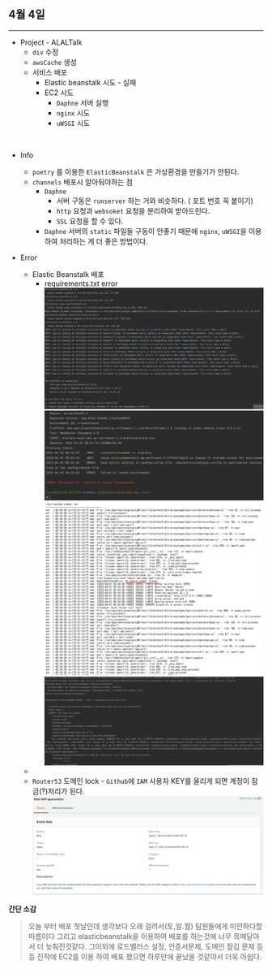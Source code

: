 
## 4월 4일

***

* Project - ALALTalk
  * `div` 수정
  * `awsCache` 생성
  * 서비스 배포
    * Elastic beanstalk 시도 - 실패
    * EC2 시도
      * `Daphne` 서버 실행
      * `nginx` 시도
      * `uWSGI` 시도

<br>    

* Info
  * `poetry` 를 이용한 `ElasticBeanstalk` 은 가상환경을 만들기가 안된다.
  * `channels` 배포시 알아둬야하는 점
    * `Daphne` 
      * 서버 구동은 `runserver` 하는 거와 비슷하다. ( 포트 번호 꼭 붙이기)
      * `http` 요청과 `websoket` 요청을 분리하여 받아드린다. 
      * `SSL` 요청을 할 수 있다. 
    * `Daphne` 서버의 `static` 파일들 구동이 안좋기 때문에 `nginx`, `uWSGI`을 이용하여 처리하는 게 더 좋은 방법이다.
    
* Error
  * Elastic Beanstalk 배포  
    * requirements.txt error 
    ![](elasticbeanstalk_requirements_awsebcli_version_confilct.PNG)
    ![](fail_to_launch_enviroment.PNG)
    ![](no_module_django.PNG)
    ![](pyproject_tomi_error.PNG)
  * 
  * `Router53` 도메인 lock - `Github`에 `IAM` 사용자 KEY를 올리게 되면 계정이 잠금(?)처리가 된다.
  ![](aws_lock.png)
  
  
  

__간단 소감__
>  오늘 부터 배포 첫날인데 생각보다 오래 걸려서(토,일.월) 팀원들에게 미안하다할 따름이다 
> 그리고 elasticbeanstalk을 이용하여 배포를 하는것에 너무 목매달아서 더 늦춰진것같다.
> 그이외에 로드밸러스 설정, 인증서문제, 도메인 잠김 문제 등등 진작에 EC2를 이용 하여 배포 했으면
> 하루만에 끝났을 것같아서 더욱 아쉽다. 

